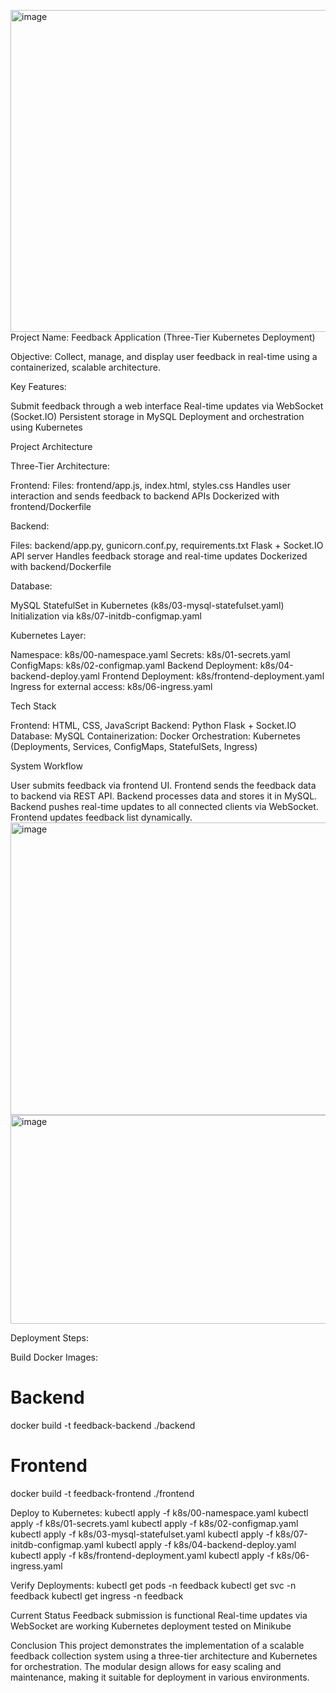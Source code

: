 <img width="1366" height="515" alt="image" src="https://github.com/user-attachments/assets/c4e66549-d936-47fb-a39d-dc8430c4592d" />Project Name: Feedback Application (Three-Tier Kubernetes Deployment)

Objective: Collect, manage, and display user feedback in real-time using a containerized, scalable architecture.

Key Features:

Submit feedback through a web interface
Real-time updates via WebSocket (Socket.IO)
Persistent storage in MySQL
Deployment and orchestration using Kubernetes

Project Architecture

Three-Tier Architecture:

Frontend:
Files: frontend/app.js, index.html, styles.css
Handles user interaction and sends feedback to backend APIs
Dockerized with frontend/Dockerfile

Backend:

Files: backend/app.py, gunicorn.conf.py, requirements.txt
Flask + Socket.IO API server
Handles feedback storage and real-time updates
Dockerized with backend/Dockerfile

Database:

MySQL StatefulSet in Kubernetes (k8s/03-mysql-statefulset.yaml)
Initialization via k8s/07-initdb-configmap.yaml

Kubernetes Layer:

Namespace: k8s/00-namespace.yaml
Secrets: k8s/01-secrets.yaml
ConfigMaps: k8s/02-configmap.yaml
Backend Deployment: k8s/04-backend-deploy.yaml
Frontend Deployment: k8s/frontend-deployment.yaml
Ingress for external access: k8s/06-ingress.yaml


Tech Stack

Frontend: HTML, CSS, JavaScript
Backend: Python Flask + Socket.IO
Database: MySQL
Containerization: Docker
Orchestration: Kubernetes (Deployments, Services, ConfigMaps, StatefulSets, Ingress)

System Workflow

User submits feedback via frontend UI.
Frontend sends the feedback data to backend via REST API.
Backend processes data and stores it in MySQL.
Backend pushes real-time updates to all connected clients via WebSocket.
Frontend updates feedback list dynamically.
<img width="1366" height="468" alt="image" src="https://github.com/user-attachments/assets/e4ef9a63-bedd-49dd-955f-f34d606726fe" />
<img width="1366" height="334" alt="image" src="https://github.com/user-attachments/assets/1bdfc081-b207-4f77-aa54-169ee5f74eae" />



Deployment Steps:

Build Docker Images:
# Backend
docker build -t feedback-backend ./backend

# Frontend
docker build -t feedback-frontend ./frontend

Deploy to Kubernetes:
kubectl apply -f k8s/00-namespace.yaml
kubectl apply -f k8s/01-secrets.yaml
kubectl apply -f k8s/02-configmap.yaml
kubectl apply -f k8s/03-mysql-statefulset.yaml
kubectl apply -f k8s/07-initdb-configmap.yaml
kubectl apply -f k8s/04-backend-deploy.yaml
kubectl apply -f k8s/frontend-deployment.yaml
kubectl apply -f k8s/06-ingress.yaml



Verify Deployments:
kubectl get pods -n feedback
kubectl get svc -n feedback
kubectl get ingress -n feedback

Current Status
Feedback submission is functional
Real-time updates via WebSocket are working
Kubernetes deployment tested on Minikube

Conclusion
This project demonstrates the implementation of a scalable feedback collection system using a three-tier architecture and Kubernetes for orchestration. The modular design allows for easy scaling and maintenance, making it suitable for deployment in various environments.

